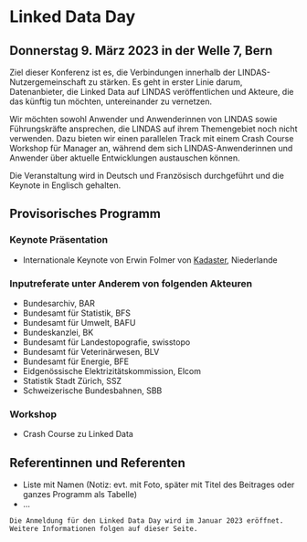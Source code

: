 # Linked Data Day 
## Donnerstag 9. März 2023 in der Welle 7, Bern

Ziel dieser Konferenz ist es, die Verbindungen innerhalb der LINDAS-Nutzergemeinschaft zu stärken. Es geht in erster Linie darum, Datenanbieter, die Linked Data auf LINDAS veröffentlichen und Akteure, die das künftig tun möchten, untereinander zu vernetzen. 

Wir möchten sowohl Anwender und Anwenderinnen von LINDAS sowie Führungskräfte ansprechen, die LINDAS auf ihrem Themengebiet noch nicht verwenden. Dazu bieten wir einen parallelen Track mit einem Crash Course Workshop für Manager an, während dem sich LINDAS-Anwenderinnen und Anwender über aktuelle Entwicklungen austauschen können.

Die Veranstaltung wird in Deutsch und Französisch durchgeführt und die Keynote in Englisch gehalten.

## Provisorisches Programm

### Keynote Präsentation 

- Internationale Keynote von Erwin Folmer von [Kadaster](https://www.kadaster.nl/about-us "dieser Link führt zu Kadaster!"), Niederlande 

### Inputreferate unter Anderem von folgenden Akteuren
- Bundesarchiv, BAR
- Bundesamt für Statistik, BFS
- Bundesamt für Umwelt, BAFU
- Bundeskanzlei, BK
- Bundesamt für Landestopografie, swisstopo
- Bundesamt für Veterinärwesen, BLV
- Bundesamt für Energie, BFE
- Eidgenössische Elektrizitätskommission, Elcom 
- Statistik Stadt Zürich, SSZ 
- Schweizerische Bundesbahnen, SBB

### Workshop
- Crash Course zu Linked Data

## Referentinnen und Referenten

- Liste mit Namen (Notiz: evt. mit Foto, später mit Titel des Beitrages oder ganzes Programm als Tabelle)
- ...

```
Die Anmeldung für den Linked Data Day wird im Januar 2023 eröffnet.
Weitere Informationen folgen auf dieser Seite. 
```
